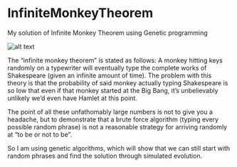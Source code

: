 # InfiniteMonkeyTheorem
My solution of Infinite Monkey Theorem using Genetic programming

![alt text](https://github.com/DavidHerel/InfiniteMonkeyTheorem/stats/master/Statistics.PNG)

The “infinite monkey theorem” is stated as follows: A monkey hitting keys randomly on a typewriter will eventually type the complete works of Shakespeare (given an infinite amount of time). The problem with this theory is that the probability of said monkey actually typing Shakespeare is so low that even if that monkey started at the Big Bang, it’s unbelievably unlikely we’d even have Hamlet at this point.

The point of all these unfathomably large numbers is not to give you a headache, but to demonstrate that a brute force algorithm (typing every possible random phrase) is not a reasonable strategy for arriving randomly at “to be or not to be”. 

So I am using genetic algorithms, which will show that we can still start with random phrases and find the solution through simulated evolution.

